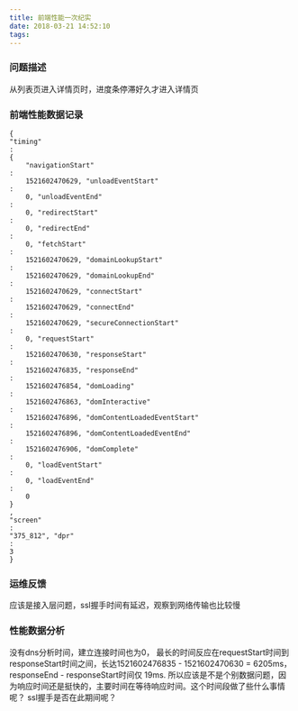 ```yaml
---
title: 前端性能一次纪实
date: 2018-03-21 14:52:10
tags:
---
```

### 问题描述
从列表页进入详情页时，进度条停滞好久才进入详情页

### 前端性能数据记录

    {
    "timing"
    :
    {
        "navigationStart"
    :
        1521602470629, "unloadEventStart"
    :
        0, "unloadEventEnd"
    :
        0, "redirectStart"
    :
        0, "redirectEnd"
    :
        0, "fetchStart"
    :
        1521602470629, "domainLookupStart"
    :
        1521602470629, "domainLookupEnd"
    :
        1521602470629, "connectStart"
    :
        1521602470629, "connectEnd"
    :
        1521602470629, "secureConnectionStart"
    :
        0, "requestStart"
    :
        1521602470630, "responseStart"
    :
        1521602476835, "responseEnd"
    :
        1521602476854, "domLoading"
    :
        1521602476863, "domInteractive"
    :
        1521602476896, "domContentLoadedEventStart"
    :
        1521602476896, "domContentLoadedEventEnd"
    :
        1521602476906, "domComplete"
    :
        0, "loadEventStart"
    :
        0, "loadEventEnd"
    :
        0
    }
    ,
    "screen"
    :
    "375_812", "dpr"
    :
    3
    }
	
### 运维反馈
 应该是接入层问题，ssl握手时间有延迟，观察到网络传输也比较慢
 
### 性能数据分析

  没有dns分析时间，建立连接时间也为0， 最长的时间反应在requestStart时间到responseStart时间之间，长达1521602476835 - 1521602470630 = 6205ms， responseEnd - responseStart时间仅 19ms.
  所以应该是不是个别数据问题，因为响应时间还是挺快的，主要时间在等待响应时间。这个时间段做了些什么事情呢？ ssl握手是否在此期间呢？
  
 